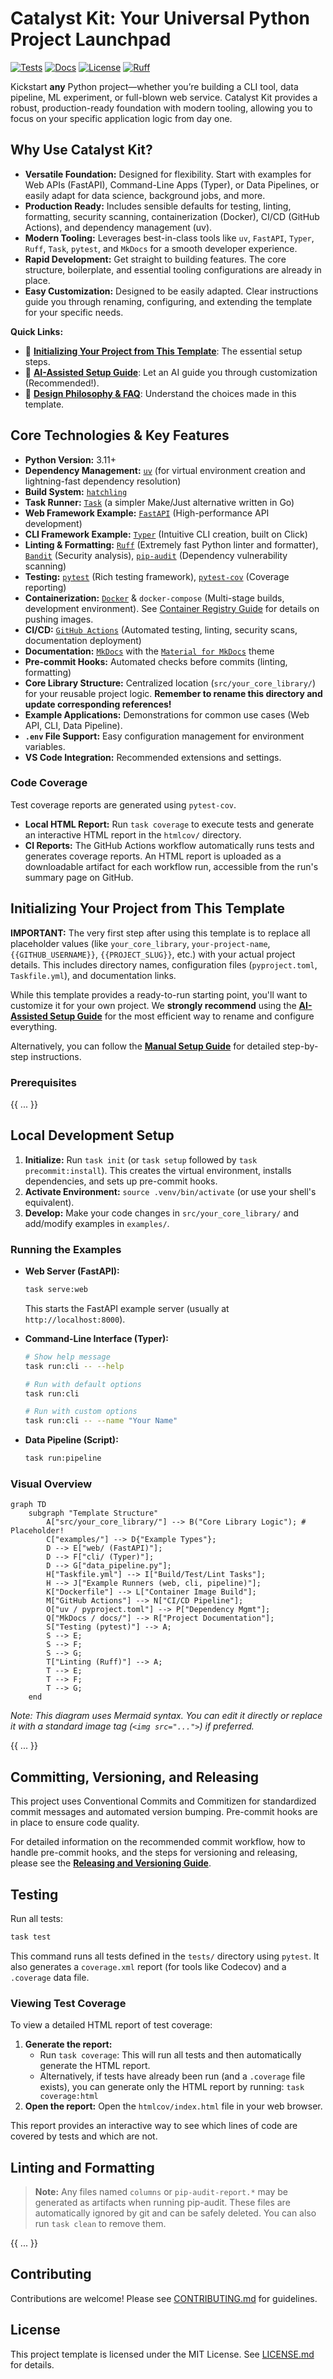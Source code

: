 # Catalyst Kit: Your Universal Python Project Launchpad

[![Tests](https://github.com/{{GITHUB_USERNAME}}/{{PROJECT_SLUG}}/actions/workflows/ci.yml/badge.svg)](https://github.com/{{GITHUB_USERNAME}}/{{PROJECT_SLUG}}/actions/workflows/ci.yml)
[![Docs](https://github.com/{{GITHUB_USERNAME}}/{{PROJECT_SLUG}}/actions/workflows/docs.yml/badge.svg)](https://{{GITHUB_USERNAME}}.github.io/{{PROJECT_SLUG}}/)
[![License](https://img.shields.io/badge/License-MIT-blue.svg)](https://opensource.org/licenses/MIT)
[![Ruff](https://img.shields.io/endpoint?url=https://raw.githubusercontent.com/astral-sh/ruff/main/assets/badge/v2.json)](https://github.com/astral-sh/ruff)

Kickstart **any** Python project—whether you’re building a CLI tool, data pipeline, ML experiment, or full-blown web service. Catalyst Kit provides a robust, production-ready foundation with modern tooling, allowing you to focus on your specific application logic from day one.

## Why Use Catalyst Kit?

*   **Versatile Foundation:** Designed for flexibility. Start with examples for Web APIs (FastAPI), Command-Line Apps (Typer), or Data Pipelines, or easily adapt for data science, background jobs, and more.
*   **Production Ready:** Includes sensible defaults for testing, linting, formatting, security scanning, containerization (Docker), CI/CD (GitHub Actions), and dependency management (uv).
*   **Modern Tooling:** Leverages best-in-class tools like `uv`, `FastAPI`, `Typer`, `Ruff`, `Task`, `pytest`, and `MkDocs` for a smooth developer experience.
*   **Rapid Development:** Get straight to building features. The core structure, boilerplate, and essential tooling configurations are already in place.
*   **Easy Customization:** Designed to be easily adapted. Clear instructions guide you through renaming, configuring, and extending the template for your specific needs.

**Quick Links:**
*   🚀 **[Initializing Your Project from This Template](#initializing-your-project-from-this-template)**: The essential setup steps.
*   🤖 **[AI-Assisted Setup Guide](./docs/ai_assisted_setup.md)**: Let an AI guide you through customization (Recommended!).
*   🤔 **[Design Philosophy & FAQ](./docs/design_philosophy.md)**: Understand the choices made in this template.

## Core Technologies & Key Features

*   **Python Version:** 3.11+
*   **Dependency Management:** [`uv`](https://github.com/astral-sh/uv) (for virtual environment creation and lightning-fast dependency resolution)
*   **Build System:** [`hatchling`](https://hatch.pypa.io/latest/config/build/)
*   **Task Runner:** [`Task`](https://taskfile.dev/) (a simpler Make/Just alternative written in Go)
*   **Web Framework Example:** [`FastAPI`](https://fastapi.tiangolo.com/) (High-performance API development)
*   **CLI Framework Example:** [`Typer`](https://typer.tiangolo.com/) (Intuitive CLI creation, built on Click)
*   **Linting & Formatting:** [`Ruff`](https://github.com/astral-sh/ruff) (Extremely fast Python linter and formatter), [`Bandit`](https://bandit.readthedocs.io/en/latest/) (Security analysis), [`pip-audit`](https://pypi.org/project/pip-audit/) (Dependency vulnerability scanning)
*   **Testing:** [`pytest`](https://docs.pytest.org/) (Rich testing framework), [`pytest-cov`](https://pytest-cov.readthedocs.io/en/latest/) (Coverage reporting)
*   **Containerization:** [`Docker`](https://www.docker.com/) & `docker-compose` (Multi-stage builds, development environment). See [Container Registry Guide](./docs/guides/container_registry.md) for details on pushing images.
*   **CI/CD:** [`GitHub Actions`](https://github.com/features/actions) (Automated testing, linting, security scans, documentation deployment)
*   **Documentation:** [`MkDocs`](https://www.mkdocs.org/) with the [`Material for MkDocs`](https://squidfunk.github.io/mkdocs-material/) theme
*   **Pre-commit Hooks:** Automated checks before commits (linting, formatting)
*   **Core Library Structure:** Centralized location (`src/your_core_library/`) for your reusable project logic. **Remember to rename this directory and update corresponding references!**
*   **Example Applications:** Demonstrations for common use cases (Web API, CLI, Data Pipeline).
*   **`.env` File Support:** Easy configuration management for environment variables.
*   **VS Code Integration:** Recommended extensions and settings.

### Code Coverage

Test coverage reports are generated using `pytest-cov`.

*   **Local HTML Report:** Run `task coverage` to execute tests and generate an interactive HTML report in the `htmlcov/` directory.
*   **CI Reports:** The GitHub Actions workflow automatically runs tests and generates coverage reports. An HTML report is uploaded as a downloadable artifact for each workflow run, accessible from the run's summary page on GitHub.

## Initializing Your Project from This Template

**IMPORTANT:** The very first step after using this template is to replace all placeholder values (like `your_core_library`, `your-project-name`, `{{GITHUB_USERNAME}}`, `{{PROJECT_SLUG}}`, etc.) with your actual project details. This includes directory names, configuration files (`pyproject.toml`, `Taskfile.yml`), and documentation links.

While this template provides a ready-to-run starting point, you'll want to customize it for your own project. We **strongly recommend** using the **[AI-Assisted Setup Guide](./docs/ai_assisted_setup.md)** for the most efficient way to rename and configure everything.

Alternatively, you can follow the **[Manual Setup Guide](./docs/guides/manual_setup.md)** for detailed step-by-step instructions.

### Prerequisites
{{ ... }}
## Local Development Setup

1.  **Initialize:** Run `task init` (or `task setup` followed by `task precommit:install`). This creates the virtual environment, installs dependencies, and sets up pre-commit hooks.
2.  **Activate Environment:** `source .venv/bin/activate` (or use your shell's equivalent).
3.  **Develop:** Make your code changes in `src/your_core_library/` and add/modify examples in `examples/`.

### Running the Examples

*   **Web Server (FastAPI):**
    ```bash
    task serve:web
    ```
    This starts the FastAPI example server (usually at `http://localhost:8000`).

*   **Command-Line Interface (Typer):**
    ```bash
    # Show help message
    task run:cli -- --help

    # Run with default options
    task run:cli

    # Run with custom options
    task run:cli -- --name "Your Name"
    ```

*   **Data Pipeline (Script):**
    ```bash
    task run:pipeline
    ```

### Visual Overview

```mermaid
graph TD
    subgraph "Template Structure"
        A["src/your_core_library/"] --> B("Core Library Logic"); # Placeholder!
        C["examples/"] --> D{"Example Types"};
        D --> E["web/ (FastAPI)"];
        D --> F["cli/ (Typer)"];
        D --> G["data_pipeline.py"];
        H["Taskfile.yml"] --> I["Build/Test/Lint Tasks"];
        H --> J["Example Runners (web, cli, pipeline)"];
        K["Dockerfile"] --> L["Container Image Build"];
        M["GitHub Actions"] --> N["CI/CD Pipeline"];
        O["uv / pyproject.toml"] --> P["Dependency Mgmt"];
        Q["MkDocs / docs/"] --> R["Project Documentation"];
        S["Testing (pytest)"] --> A;
        S --> E;
        S --> F;
        S --> G;
        T["Linting (Ruff)"] --> A;
        T --> E;
        T --> F;
        T --> G;
    end
```
*Note: This diagram uses Mermaid syntax. You can edit it directly or replace it with a standard image tag (`<img src="...">`) if preferred.*

{{ ... }}

## Committing, Versioning, and Releasing

This project uses Conventional Commits and Commitizen for standardized commit messages and automated version bumping. Pre-commit hooks are in place to ensure code quality.

For detailed information on the recommended commit workflow, how to handle pre-commit hooks, and the steps for versioning and releasing, please see the **[Releasing and Versioning Guide](./docs/guides/releasing_and_versioning.md)**.

## Testing

Run all tests:
```bash
task test
```

This command runs all tests defined in the `tests/` directory using `pytest`. It also generates a `coverage.xml` report (for tools like Codecov) and a `.coverage` data file.

### Viewing Test Coverage

To view a detailed HTML report of test coverage:

1.  **Generate the report:**
    *   Run `task coverage`: This will run all tests and then automatically generate the HTML report.
    *   Alternatively, if tests have already been run (and a `.coverage` file exists), you can generate only the HTML report by running: `task coverage:html`
2.  **Open the report:**
    Open the `htmlcov/index.html` file in your web browser.

This report provides an interactive way to see which lines of code are covered by tests and which are not.

## Linting and Formatting

> **Note:** Any files named `columns` or `pip-audit-report.*` may be generated as artifacts when running pip-audit. These files are automatically ignored by git and can be safely deleted. You can also run `task clean` to remove them.

{{ ... }}

## Contributing

Contributions are welcome! Please see [CONTRIBUTING.md](./CONTRIBUTING.md) for guidelines.

## License

This project template is licensed under the MIT License. See [LICENSE.md](./LICENSE.md) for details.
